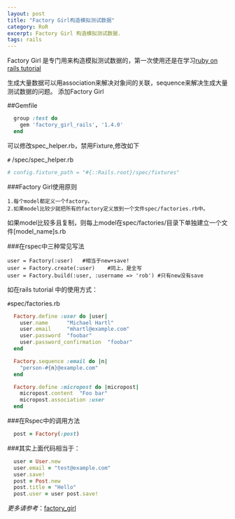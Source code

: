 ```yaml
---
layout: post
title: "Factory Girl构造模拟测试数据"
category: RoR
excerpt: Factory Girl 构造模拟测试数据.
tags: rails
---
```


Factory Girl 是专门用来构造模拟测试数据的，第一次使用还是在学习[ruby on rails tutorial](http://ruby.railstutorial.org/)

生成大量数据可以用association来解决对象间的关联，sequence来解决生成大量测试数据的问题。
添加Factory Girl

##Gemfile 

~~~ruby
  group :test do   
    gem 'factory_girl_rails', '1.4.0' 
  end 
~~~

可以修改spec_helper.rb，禁用Fixture,修改如下

  `#` /spec/spec_helper.rb 

~~~ruby
# config.fixture_path = "#{::Rails.root}/spec/fixtures" 
~~~

###Factory Girl使用原则

	1.每个model都定义一个factory。
	2.如果model比较少就把所有的factory定义放到一个文件spec/factories.rb中。

如果model比较多且复制，则每上model在spec/factories/目录下单独建立一个文件[model_name]s.rb

###在rspec中三种常见写法

	user = Factory(:user)	#相当于new+save! 
	user = Factory.create(:user)	#同上，是全写 
	user = Factory.build(:user, :username => 'rob')	#只有new没有save 


如在rails tutorial 中的使用方式：


  `#`spec/factories.rb 

~~~ruby
  Factory.define :user do |user|
    user.name      "Michael Hartl"
    user.email     "mhartl@example.com" 
    user.password  "foobar"
    user.password_confirmation  "foobar"
  end

  Factory.sequence :email do |n|
    "person-#{n}@example.com"
  end

  Factory.define :micropost do |micropost|
    micropost.content  "Foo bar"
    micropost.association :user
  end
~~~

###在Rspec中的调用方法
~~~ruby
  post = Factory(:post) 
~~~

###其实上面代码相当于：
~~~ruby
  user = User.new 
  user.email = "test@example.com" 
  user.save! 
  post = Post.new 
  post.title = "Hello" 
  post.user = user post.save! 
~~~
*更多请参考*：[factory_girl](https://github.com/thoughtbot/factory_girl)
